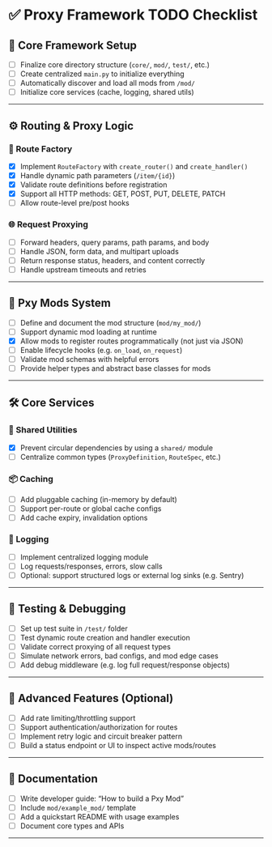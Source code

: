 # ✅ Proxy Framework TODO Checklist

## 📁 Core Framework Setup
- [ ] Finalize core directory structure (`core/`, `mod/`, `test/`, etc.)
- [ ] Create centralized `main.py` to initialize everything
- [ ] Automatically discover and load all mods from `/mod/`
- [ ] Initialize core services (cache, logging, shared utils)

---

## ⚙️ Routing & Proxy Logic

### 🧱 Route Factory
- [x] Implement `RouteFactory` with `create_router()` and `create_handler()`
- [x] Handle dynamic path parameters (`/item/{id}`)
- [x] Validate route definitions before registration
- [x] Support all HTTP methods: GET, POST, PUT, DELETE, PATCH
- [ ] Allow route-level pre/post hooks

### 🌐 Request Proxying
- [ ] Forward headers, query params, path params, and body
- [ ] Handle JSON, form data, and multipart uploads
- [ ] Return response status, headers, and content correctly
- [ ] Handle upstream timeouts and retries

---

## 🧩 Pxy Mods System

- [ ] Define and document the mod structure (`mod/my_mod/`)
- [ ] Support dynamic mod loading at runtime
- [x] Allow mods to register routes programmatically (not just via JSON)
- [ ] Enable lifecycle hooks (e.g. `on_load`, `on_request`)
- [ ] Validate mod schemas with helpful errors
- [ ] Provide helper types and abstract base classes for mods

---

## 🛠️ Core Services

### 🧠 Shared Utilities
- [X] Prevent circular dependencies by using a `shared/` module
- [ ] Centralize common types (`ProxyDefinition`, `RouteSpec`, etc.)

### 📦 Caching
- [ ] Add pluggable caching (in-memory by default)
- [ ] Support per-route or global cache configs
- [ ] Add cache expiry, invalidation options

### 📜 Logging
- [ ] Implement centralized logging module
- [ ] Log requests/responses, errors, slow calls
- [ ] Optional: support structured logs or external log sinks (e.g. Sentry)

---

## 🧪 Testing & Debugging

- [ ] Set up test suite in `/test/` folder
- [ ] Test dynamic route creation and handler execution
- [ ] Validate correct proxying of all request types
- [ ] Simulate network errors, bad configs, and mod edge cases
- [ ] Add debug middleware (e.g. log full request/response objects)

---

## 🔐 Advanced Features (Optional)

- [ ] Add rate limiting/throttling support
- [ ] Support authentication/authorization for routes
- [ ] Implement retry logic and circuit breaker pattern
- [ ] Build a status endpoint or UI to inspect active mods/routes

---

## 📖 Documentation

- [ ] Write developer guide: “How to build a Pxy Mod”
- [ ] Include `mod/example_mod/` template
- [ ] Add a quickstart README with usage examples
- [ ] Document core types and APIs

---

